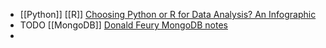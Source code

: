 - [[Python]] [[R]] [Choosing Python or R for Data Analysis? An Infographic](https://www.datacamp.com/community/tutorials/r-or-python-for-data-analysis)
- TODO [[MongoDB]] [Donald Feury MongoDB notes](https://donaldfeury.xyz/introduction-to-mongodb/)
-